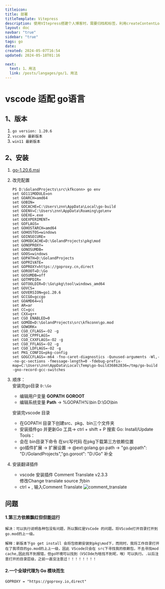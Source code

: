 ```yaml
---
titleicon: 
title: 部署
titleTemplate: Vitepress
description: 使用VItepress搭建个人博客时，需要归档和标签，利用createContentLoader进行生成
layout: doc
navbar: "true"
sidebar: "true"
tags: go
date: 
created: 2024-05-07T16:54
updated: 2024-05-18T01:16

next:
  text: 1、用法
  link: /posts/langages/go/1、用法
---
```


# vscode 适配 go语言<Badge type="info" text="default" />

## 1、版本

1. `go version: 1.20.6`
2. `vscode 最新版本`
3. `win11 最新版本`

## 2、安装

1. [go-1.20.6.msi](https://dl.google.com/go/go1.20.6.windows-amd64.msi)
2. 改完配置
    ```shell
    PS D:\GolandProjects\src\kfkconn> go env     
    set GO111MODULE=on
    set GOARCH=amd64
    set GOBIN=
    set GOCACHE=C:\Users\znn\AppData\Local\go-build
    set GOENV=C:\Users\znn\AppData\Roaming\go\env
    set GOEXE=.exe
    set GOEXPERIMENT=
    set GOFLAGS=
    set GOHOSTARCH=amd64
    set GOHOSTOS=windows
    set GOINSECURE=
    set GOMODCACHE=D:\GolandProjects\pkg\mod
    set GONOPROXY=
    set GONOSUMDB=
    set GOOS=windows
    set GOPATH=D:\GolandProjects
    set GOPRIVATE=
    set GOPROXY=https://goproxy.cn,direct
    set GOROOT=D:\Go
    set GOSUMDB=off
    set GOTMPDIR=
    set GOTOOLDIR=D:\Go\pkg\tool\windows_amd64
    set GOVCS=
    set GOVERSION=go1.20.6
    set GCCGO=gccgo
    set GOAMD64=v1
    set AR=ar
    set CC=gcc
    set CXX=g++
    set CGO_ENABLED=0
    set GOMOD=D:\GolandProjects\src\kfkconn\go.mod
    set GOWORK=
    set CGO_CFLAGS=-O2 -g
    set CGO_CPPFLAGS=
    set CGO_CXXFLAGS=-O2 -g
    set CGO_FFLAGS=-O2 -g
    set CGO_LDFLAGS=-O2 -g
    set PKG_CONFIG=pkg-config
    set GOGCCFLAGS=-m64 -fno-caret-diagnostics -Qunused-arguments -Wl,--no-gc-sections -fmessage-length=0 -fdebug-prefix-map=C:\Users\znn\AppData\Local\Temp\go-build36862836=/tmp/go-build -gno-record-gcc-switches
    ```
3. 顺序： \
    安装完go目录 `D:\Go`
    - 编辑用户变量 **GOPATH** **GOROOT**
    - 编辑系统变量 **Path** -> %GOPATH%\bin  D:\GO\bin
    
    安装完vscode 目录 
    - 在GOPATH 目录下创建src、pkg、bin三个文件夹
    - 安装插件go 并更新Go 工具-> ctrl + shift + P 搜索 Go: Install/Update Tools：
    - 会在 bin目录下命令 在src写代码 在pkg下载第三方依赖位置
    - go插件扩展 -> 扩展设置 -> @ext:golang.go path -> "go.gopath": "D:\/GolandProjects","go.goroot": "D:\/Go" 补全
4. 安装翻译插件
    - vscode 安装插件 Comment Translate v2.3.3  
    修改Change translate source 为bin
    - ctrl + , 输入Comment Translate
    ![comment_translate](/comment_translate.png)

## 问题 

#### 1.第三方依赖飘红但但能运行
    解决：可以执行说明各种包没有问题，所以飘红是VsCode 的问题。将VScode打开目录打开到 go.mod的上一级。

    解释：新版本下go get install 会将包依赖安装到pkg\mod下，而同时，我将工作目录打开在了我项目的go.mod的上上一级，因此 VScode只会在 src下寻找我的依赖包，不去寻找mod cache,因此找不到报错，但go环境可以找到（VSCOde为啥找不到呢，唉）可以执行。.以后注意打开的目录层级，之前一直没注意过！！！！！！！！

#### 2.一个全球代理为 Go 模块而生
    GOPROXY = "https://goproxy.io,direct"